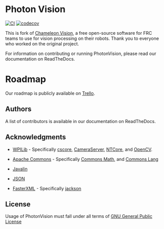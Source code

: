 # Photon Vision

[![CI](https://github.com/PhotonVision/photonvision/workflows/CI/badge.svg)](https://github.com/PhotonVision/photonvision/actions?query=workflow%3ACI) [![codecov](https://codecov.io/gh/PhotonVision/photonvision/branch/master/graph/badge.svg)](https://codecov.io/gh/PhotonVision/photonvision)


This is fork of [Chameleon Vision](https://github.com/Chameleon-Vision/chameleon-vision/), a free open-source software for FRC teams to use for vision processing on their robots. Thank you to everyone who worked on the original project.

For information on contributing or running PhotonVision, please read our documentation on ReadTheDocs.

# Roadmap

Our roadmap is publicly available on [Trello](https://trello.com/photonvision).

## Authors

A list of contributors is available in our documentation on ReadTheDocs.


## Acknowledgments

* [WPILib](https://github.com/wpilibsuite) - Specifically [cscore](https://github.com/wpilibsuite/allwpilib/tree/master/cscore), [CameraServer](https://github.com/wpilibsuite/allwpilib/tree/master/cameraserver), [NTCore](https://github.com/wpilibsuite/allwpilib/tree/master/ntcore), and [OpenCV](https://github.com/wpilibsuite/thirdparty-opencv). 

* [Apache Commons](https://commons.apache.org/) - Specifically [Commons Math](https://commons.apache.org/proper/commons-math/), and [Commons Lang](https://commons.apache.org/proper/commons-lang/)

* [Javalin](https://javalin.io/)

* [JSON](https://json.org)

* [FasterXML](https://github.com/FasterXML) - Specifically [jackson](https://github.com/FasterXML/jackson)

## License  
Usage of PhotonVision must fall under all terms of [GNU General Public License](https://www.gnu.org/licenses/gpl-3.0.html)
